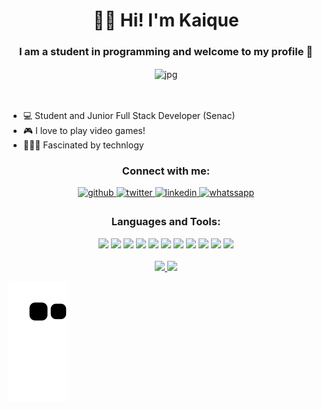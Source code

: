 
<h1 align="center">👋🏻 Hi! I'm Kaique</h1>
<h3 align="center">I am a student in programming and welcome to my profile 🤗</h3>

<div align="center">
<img align="center" alt="jpg" width="250px" src="https://media.giphy.com/media/2IudUHdI075HL02Pkk/giphy.gif" />
</div>
<br>
<br>

<ul>
<li>💻 Student and Junior Full Stack Developer (Senac) </li>
<li>🎮 I love to play video games! </li>
<li>👨🏻‍💻 Fascinated by technlogy </li>
</ul>

<h3 align="center">Connect with me:</h3>
<div align="center">
    <a href="https://github.com/KaiqueGSilva" target="_blank">
    <img src=https://img.shields.io/badge/github-%2324292e.svg?&style=for-the-badge&logo=github&logoColor=white alt=github style="margin-bottom: 5px;" />
    </a>
    <a href="https://twitter.com/askt4z" target="_blank">
    <img src=https://img.shields.io/badge/twitter-%2300acee.svg?&style=for-the-badge&logo=twitter&logoColor=white alt=twitter style="margin-bottom: 5px;" />
    </a>
    <a href="https://www.linkedin.com/in/kaique-gon%C3%A7alves-0686a6231/" target="_blank">
    <img src=https://img.shields.io/badge/linkedin-%231E77B5.svg?&style=for-the-badge&logo=linkedin&logoColor=white alt=linkedin style="margin-bottom: 5px;" />
    </a>
    <a href="https://wa.me/5511959460001" target="_blank">
    <img src=https://img.shields.io/badge/WhatsApp-25D366?style=for-the-badge&logo=whatsapp&logoColor=white alt=whatssapp style="margin-bottom: 5px;" />
    </a>  
</div>

<h3 align="center">Languages and Tools:</h3>

<div align="center" >
<img height="30" src="https://img.shields.io/badge/HTML5-E34F26?style=for-the-badge&logo=html5&logoColor=white"> <img height="30" src="https://img.shields.io/badge/CSS3-1572B6?style=for-the-badge&logo=css3&logoColor=white"> <img height="30" src="https://img.shields.io/badge/JavaScript-323330?style=for-the-badge&logo=javascript&logoColor=F7DF1E"> <img height"30" src="https://img.shields.io/badge/TypeScript-344D67?style=for-the-badge&logo=TypeScript&logoColor=white"> <img height="30" src="https://img.shields.io/badge/-Dart-635985?style=for-the-badge&logo=Dart"> <img height="30" src="https://img.shields.io/badge/React-20232A?style=for-the-badge&logo=react&logoColor=61DAFB"> <img height="30" src="https://img.shields.io/badge/Bootstrap-563D7C?style=for-the-badge&logo=bootstrap&logoColor=white"> <img height="30" src="https://img.shields.io/badge/Node.js-339933?style=for-the-badge&logo=nodedotjs&logoColor=white"> <img height="30" src="https://img.shields.io/badge/PHP-777BB4?style=for-the-badge&logo=php&logoColor=white"> <img height="30" src="https://img.shields.io/badge/MySQL-50577A?style=for-the-badge&logo=MySQL&logoColor=white"> <img height="30" src="https://img.shields.io/badge/Android%20Studio%20-3F979B?style=for-the-badge&logo=AndroidStudio">
</div>
<br>

<div align="center">
    <a href="https://github.com/KaiqueGSilva">
    <img height="180em" src="https://github-readme-stats.vercel.app/api/top-langs/?username=KaiqueGSilva&layout=compact&langs_count=7&theme=dracula"/>
    <img height="180em" src="https://github-readme-stats.vercel.app/api?username=KaiqueGSilva&show_icons=true&theme=dracula&include_all_commits=true&count_private=true"/>
</div>

![Snake animation](https://github.com/KaiqueGSilva/KaiqueGSilva/blob/output/github-contribution-grid-snake.svg)
